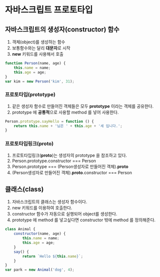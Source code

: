 # 자바스크립트 프로토타입

## 자바스크립트의 생성자(constructor) 함수
1. 객체(object)를 생성하는 함수
2. 보통함수와는 달리 <b>대문자</b>로 시작
3. <b>new</b> 키워드를 사용해서 호출
```javascript
function Person(name, age) {
	this.name = name;
	this.age = age;
}
var kim = new Person('kim', 31);
```

### 프로토타입(prototype)
1. 같은 생성자 함수로 만들어진 객체들은 모두 <b>prototype</b> 이라는 객체를 공유한다.
2. prototype 에 <b>공통적</b>으로 사용할 method 를 넣어 사용한다.
```javascript
Person.prototype.sayHello = function () {
	return this.name + '님은 ' + this.age + '세 입니다.';
}
```

### 프로토타입링크(__proto__)
1. 프로토타입링크(__proto__)는 생성자의 prototype 을 참조하고 있다.
2. Person.prototype.constructor === Person
3. Person.prototype === (Person생성자로 만들어진 객체).__proto__
4. (Person생성자로 만들어진 객체).__proto__.constructor === Person

## 클래스(class)
1. 자바스크립트의 클래스는 생성자 함수이다.
2. new 키워드를 이용하여 호출한다.
3. constructor 함수가 자동으로 실행되어 object를 생성한다.
4. prototype 에 method 를 넣고싶다면 constructor 밖에 method 를 정의해준다.
```javascript
class Animal {
	constructor(name, age) {
		this.name = name;
		this.age = age;
	}
	say() {
		return `Hello ${this.name}`;
	}
}
var park = new Animal('dog', 4);
```

